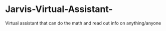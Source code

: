 # Jarvis-Virtual-Assistant-
Virtual assistant that can do the math and read out info on anything/anyone

